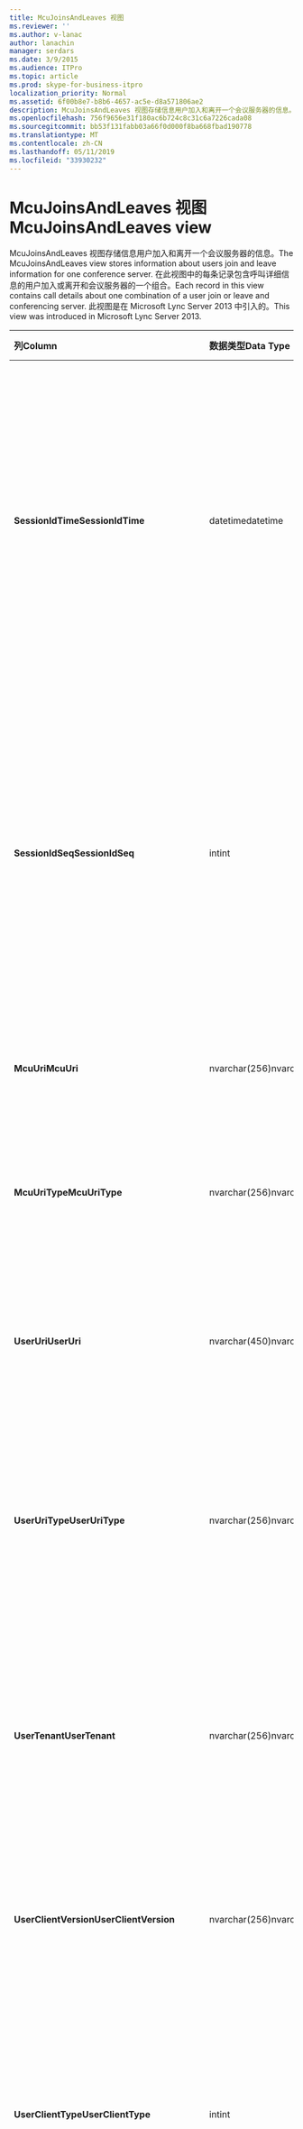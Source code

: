 ```yaml
---
title: McuJoinsAndLeaves 视图
ms.reviewer: ''
ms.author: v-lanac
author: lanachin
manager: serdars
ms.date: 3/9/2015
ms.audience: ITPro
ms.topic: article
ms.prod: skype-for-business-itpro
localization_priority: Normal
ms.assetid: 6f00b8e7-b8b6-4657-ac5e-d8a571806ae2
description: McuJoinsAndLeaves 视图存储信息用户加入和离开一个会议服务器的信息。 在此视图中的每条记录包含呼叫详细信息的用户加入或离开和会议服务器的一个组合。 此视图是在 Microsoft Lync Server 2013 中引入的。
ms.openlocfilehash: 756f9656e31f180ac6b724c8c31c6a7226cada08
ms.sourcegitcommit: bb53f131fabb03a66f0d000f8ba668fbad190778
ms.translationtype: MT
ms.contentlocale: zh-CN
ms.lasthandoff: 05/11/2019
ms.locfileid: "33930232"
---
```

# <a name="mcujoinsandleaves-view"></a><span data-ttu-id="3abd9-105">McuJoinsAndLeaves 视图</span><span class="sxs-lookup"><span data-stu-id="3abd9-105">McuJoinsAndLeaves view</span></span>
 
<span data-ttu-id="3abd9-106">McuJoinsAndLeaves 视图存储信息用户加入和离开一个会议服务器的信息。</span><span class="sxs-lookup"><span data-stu-id="3abd9-106">The McuJoinsAndLeaves view stores information about users join and leave information for one conference server.</span></span> <span data-ttu-id="3abd9-107">在此视图中的每条记录包含呼叫详细信息的用户加入或离开和会议服务器的一个组合。</span><span class="sxs-lookup"><span data-stu-id="3abd9-107">Each record in this view contains call details about one combination of a user join or leave and conferencing server.</span></span> <span data-ttu-id="3abd9-108">此视图是在 Microsoft Lync Server 2013 中引入的。</span><span class="sxs-lookup"><span data-stu-id="3abd9-108">This view was introduced in Microsoft Lync Server 2013.</span></span>
  
|<span data-ttu-id="3abd9-109">**列**</span><span class="sxs-lookup"><span data-stu-id="3abd9-109">**Column**</span></span>|<span data-ttu-id="3abd9-110">**数据类型**</span><span class="sxs-lookup"><span data-stu-id="3abd9-110">**Data Type**</span></span>|<span data-ttu-id="3abd9-111">**详细信息**</span><span class="sxs-lookup"><span data-stu-id="3abd9-111">**Details**</span></span>|
|:-----|:-----|:-----|
|<span data-ttu-id="3abd9-112">**SessionIdTime**</span><span class="sxs-lookup"><span data-stu-id="3abd9-112">**SessionIdTime**</span></span> <br/> |<span data-ttu-id="3abd9-113">datetime</span><span class="sxs-lookup"><span data-stu-id="3abd9-113">datetime</span></span>  <br/> |<span data-ttu-id="3abd9-114">会议实例的时间。</span><span class="sxs-lookup"><span data-stu-id="3abd9-114">Time of conference instance.</span></span> <span data-ttu-id="3abd9-115">与 SessionIdSeq 结合使用，来唯一地标识会议实例。</span><span class="sxs-lookup"><span data-stu-id="3abd9-115">Used in conjunction with SessionIdSeq to uniquely identify a conference instance.</span></span> <span data-ttu-id="3abd9-116">请参阅[Conferences 表中的业务服务器 2015 Skype](conferences.md)的详细信息。</span><span class="sxs-lookup"><span data-stu-id="3abd9-116">See the [Conferences table in Skype for Business Server 2015](conferences.md) for more information.</span></span> <br/> |
|<span data-ttu-id="3abd9-117">**SessionIdSeq**</span><span class="sxs-lookup"><span data-stu-id="3abd9-117">**SessionIdSeq**</span></span> <br/> |<span data-ttu-id="3abd9-118">int</span><span class="sxs-lookup"><span data-stu-id="3abd9-118">int</span></span>  <br/> |<span data-ttu-id="3abd9-119">若要确定会议实例的 ID 号。</span><span class="sxs-lookup"><span data-stu-id="3abd9-119">ID number to identify the conference instance.</span></span> <span data-ttu-id="3abd9-120">与 SessionIdTime 结合使用，来唯一地标识会议实例。</span><span class="sxs-lookup"><span data-stu-id="3abd9-120">Used in conjunction with SessionIdTime to uniquely identify a conference instance.</span></span> <span data-ttu-id="3abd9-121">请参阅[Conferences 表中的业务服务器 2015 Skype](conferences.md)的详细信息。</span><span class="sxs-lookup"><span data-stu-id="3abd9-121">See the [Conferences table in Skype for Business Server 2015](conferences.md) for more information.</span></span> <br/> |
|<span data-ttu-id="3abd9-122">**McuUri**</span><span class="sxs-lookup"><span data-stu-id="3abd9-122">**McuUri**</span></span> <br/> |<span data-ttu-id="3abd9-123">nvarchar(256)</span><span class="sxs-lookup"><span data-stu-id="3abd9-123">nvarchar(256)</span></span>  <br/> |<span data-ttu-id="3abd9-124">用户连接到会议服务器的 URI。</span><span class="sxs-lookup"><span data-stu-id="3abd9-124">The URI of the conferencing server that the user connected to.</span></span>  <br/> |
|<span data-ttu-id="3abd9-125">**McuUriType**</span><span class="sxs-lookup"><span data-stu-id="3abd9-125">**McuUriType**</span></span> <br/> |<span data-ttu-id="3abd9-126">nvarchar(256)</span><span class="sxs-lookup"><span data-stu-id="3abd9-126">nvarchar(256)</span></span>  <br/> |<span data-ttu-id="3abd9-127">用户连接到会议服务器的 URI。</span><span class="sxs-lookup"><span data-stu-id="3abd9-127">The URI of the conferencing server that the user connected to.</span></span> <span data-ttu-id="3abd9-128">请参阅[UriTypes 表](uritypes.md)的详细信息。</span><span class="sxs-lookup"><span data-stu-id="3abd9-128">See the [UriTypes table](uritypes.md) for more information.</span></span> <br/> |
|<span data-ttu-id="3abd9-129">**UserUri**</span><span class="sxs-lookup"><span data-stu-id="3abd9-129">**UserUri**</span></span> <br/> |<span data-ttu-id="3abd9-130">nvarchar(450)</span><span class="sxs-lookup"><span data-stu-id="3abd9-130">nvarchar(450)</span></span>  <br/> |<span data-ttu-id="3abd9-131">已捕获其会议服务器加入/离开信息的用户的 URI。</span><span class="sxs-lookup"><span data-stu-id="3abd9-131">The URI of the user whose conferencing server join/leave information was captured.</span></span>  <br/> |
|<span data-ttu-id="3abd9-132">**UserUriType**</span><span class="sxs-lookup"><span data-stu-id="3abd9-132">**UserUriType**</span></span> <br/> |<span data-ttu-id="3abd9-133">nvarchar(256)</span><span class="sxs-lookup"><span data-stu-id="3abd9-133">nvarchar(256)</span></span>  <br/> |<span data-ttu-id="3abd9-134">已捕获其会议服务器加入/离开信息的用户的 URI 的类型。</span><span class="sxs-lookup"><span data-stu-id="3abd9-134">The type of URI of the user whose conferencing server join/leave information was captured.</span></span> <span data-ttu-id="3abd9-135">请参阅[UriTypes 表](uritypes.md)的详细信息。</span><span class="sxs-lookup"><span data-stu-id="3abd9-135">See the [UriTypes table](uritypes.md) for more information.</span></span> <br/> |
|<span data-ttu-id="3abd9-136">**UserTenant**</span><span class="sxs-lookup"><span data-stu-id="3abd9-136">**UserTenant**</span></span> <br/> |<span data-ttu-id="3abd9-137">nvarchar(256)</span><span class="sxs-lookup"><span data-stu-id="3abd9-137">nvarchar(256)</span></span>  <br/> |<span data-ttu-id="3abd9-138">已捕获其会议服务器加入/离开信息的用户的租户。</span><span class="sxs-lookup"><span data-stu-id="3abd9-138">The tenant of the user whose conferencing server join/leave information was captured.</span></span> <span data-ttu-id="3abd9-139">请参阅[Tenants 表](tenants.md)的详细信息。</span><span class="sxs-lookup"><span data-stu-id="3abd9-139">See the [Tenants table](tenants.md) for more information.</span></span> <br/> |
|<span data-ttu-id="3abd9-140">**UserClientVersion**</span><span class="sxs-lookup"><span data-stu-id="3abd9-140">**UserClientVersion**</span></span> <br/> |<span data-ttu-id="3abd9-141">nvarchar(256)</span><span class="sxs-lookup"><span data-stu-id="3abd9-141">nvarchar(256)</span></span>  <br/> |<span data-ttu-id="3abd9-142">已捕获其会议服务器加入/离开信息的用户使用的客户端版本。</span><span class="sxs-lookup"><span data-stu-id="3abd9-142">The version of client used by the user whose conferencing server join/leave information was captured.</span></span>  <br/> |
|<span data-ttu-id="3abd9-143">**UserClientType**</span><span class="sxs-lookup"><span data-stu-id="3abd9-143">**UserClientType**</span></span> <br/> |<span data-ttu-id="3abd9-144">int</span><span class="sxs-lookup"><span data-stu-id="3abd9-144">int</span></span>  <br/> |<span data-ttu-id="3abd9-145">已捕获其会议服务器加入/离开信息的用户使用的客户端。</span><span class="sxs-lookup"><span data-stu-id="3abd9-145">The client used by the user whose conferencing server join/leave information was captured.</span></span> <span data-ttu-id="3abd9-146">请参阅[UserAgentDef 表](useragentdef.md)的详细信息。</span><span class="sxs-lookup"><span data-stu-id="3abd9-146">See the [UserAgentDef table](useragentdef.md) for more details.</span></span> <br/> |
|<span data-ttu-id="3abd9-147">**UserClientCategory**</span><span class="sxs-lookup"><span data-stu-id="3abd9-147">**UserClientCategory**</span></span> <br/> |<span data-ttu-id="3abd9-148">nvarchar(64)</span><span class="sxs-lookup"><span data-stu-id="3abd9-148">nvarchar(64)</span></span>  <br/> |<span data-ttu-id="3abd9-149">已捕获其会议服务器加入/离开信息的用户使用的客户端的类别的名称。</span><span class="sxs-lookup"><span data-stu-id="3abd9-149">The name of the category of the client used by the user whose conferencing server join/leave information was captured.</span></span>  <br/> |
|<span data-ttu-id="3abd9-150">**McuUserInstance**</span><span class="sxs-lookup"><span data-stu-id="3abd9-150">**McuUserInstance**</span></span> <br/> |<span data-ttu-id="3abd9-151">int</span><span class="sxs-lookup"><span data-stu-id="3abd9-151">int</span></span>  <br/> |<span data-ttu-id="3abd9-152">唯一标识同时登录到多个设备的用户的用户/设备组合。</span><span class="sxs-lookup"><span data-stu-id="3abd9-152">Uniquely identifies the user/device combination for users simultaneously logged on to multiple devices.</span></span>  <br/> |
|<span data-ttu-id="3abd9-153">**IsUserFromPstn**</span><span class="sxs-lookup"><span data-stu-id="3abd9-153">**IsUserFromPstn**</span></span> <br/> |<span data-ttu-id="3abd9-154">bit</span><span class="sxs-lookup"><span data-stu-id="3abd9-154">bit</span></span>  <br/> |<span data-ttu-id="3abd9-155">表示不论用户是内部用户的位。</span><span class="sxs-lookup"><span data-stu-id="3abd9-155">Bit that represents whether the user is an internal user or not.</span></span>  <br/> |
|<span data-ttu-id="3abd9-156">**DialogSessionIdTime**</span><span class="sxs-lookup"><span data-stu-id="3abd9-156">**DialogSessionIdTime**</span></span> <br/> |<span data-ttu-id="3abd9-157">datetime</span><span class="sxs-lookup"><span data-stu-id="3abd9-157">datetime</span></span>  <br/> |<span data-ttu-id="3abd9-158">会话请求的时间。</span><span class="sxs-lookup"><span data-stu-id="3abd9-158">Time of session request.</span></span> <span data-ttu-id="3abd9-159">与 SessionIdSeq 结合使用，来唯一地标识会话。</span><span class="sxs-lookup"><span data-stu-id="3abd9-159">Used in conjunction with SessionIdSeq to uniquely identify a session.</span></span> <span data-ttu-id="3abd9-160">[Dialogs 表中的业务服务器 2015 Skype](dialogs.md)的详细信息，请参阅。</span><span class="sxs-lookup"><span data-stu-id="3abd9-160">See the [Dialogs table in Skype for Business Server 2015](dialogs.md) for more information.</span></span> <br/> |
|<span data-ttu-id="3abd9-161">**DialogSessionIdSeq**</span><span class="sxs-lookup"><span data-stu-id="3abd9-161">**DialogSessionIdSeq**</span></span> <br/> |<span data-ttu-id="3abd9-162">int</span><span class="sxs-lookup"><span data-stu-id="3abd9-162">int</span></span>  <br/> |<span data-ttu-id="3abd9-163">标识会话的 ID 号。</span><span class="sxs-lookup"><span data-stu-id="3abd9-163">ID number to identify the session.</span></span> <span data-ttu-id="3abd9-164">与 SessionIdTime 结合使用，来唯一地标识会话。</span><span class="sxs-lookup"><span data-stu-id="3abd9-164">Used in conjunction with SessionIdTime to uniquely identify a session.</span></span> <span data-ttu-id="3abd9-165">[Dialogs 表中的业务服务器 2015 Skype](dialogs.md)的详细信息，请参阅。</span><span class="sxs-lookup"><span data-stu-id="3abd9-165">See the [Dialogs table in Skype for Business Server 2015](dialogs.md) for more information.</span></span> <br/> |
|<span data-ttu-id="3abd9-166">**DialogId**</span><span class="sxs-lookup"><span data-stu-id="3abd9-166">**DialogId**</span></span> <br/> |<span data-ttu-id="3abd9-167">varchar(775)</span><span class="sxs-lookup"><span data-stu-id="3abd9-167">varchar(775)</span></span>  <br/> |<span data-ttu-id="3abd9-168">SIP 会话的对话 ID。</span><span class="sxs-lookup"><span data-stu-id="3abd9-168">SIP dialog ID of the session.</span></span> <span data-ttu-id="3abd9-169">格式为： 对话框; 从标记; 到标记。</span><span class="sxs-lookup"><span data-stu-id="3abd9-169">The format is: dialog;from-tag;to-tag.</span></span>  <br/> |
|<span data-ttu-id="3abd9-170">**UserJoinTime**</span><span class="sxs-lookup"><span data-stu-id="3abd9-170">**UserJoinTime**</span></span> <br/> |<span data-ttu-id="3abd9-171">datetime</span><span class="sxs-lookup"><span data-stu-id="3abd9-171">datetime</span></span>  <br/> |<span data-ttu-id="3abd9-172">用户加入的会议服务器的时间。</span><span class="sxs-lookup"><span data-stu-id="3abd9-172">Time the user joined the conferencing server.</span></span>  <br/> |
|<span data-ttu-id="3abd9-173">**UserLeaveTime**</span><span class="sxs-lookup"><span data-stu-id="3abd9-173">**UserLeaveTime**</span></span> <br/> |<span data-ttu-id="3abd9-174">datetime</span><span class="sxs-lookup"><span data-stu-id="3abd9-174">datetime</span></span>  <br/> |<span data-ttu-id="3abd9-175">用户离开会议服务器的时间。</span><span class="sxs-lookup"><span data-stu-id="3abd9-175">Time the user left the conferencing server.</span></span>  <br/> |
   


